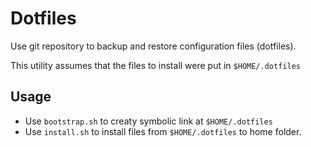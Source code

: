 # Dotfiles

Use git repository to backup and restore configuration files (dotfiles).

This utility assumes that the files to install were put in `$HOME/.dotfiles`

## Usage

- Use `bootstrap.sh` to creaty symbolic link at `$HOME/.dotfiles`
- Use `install.sh` to install files from `$HOME/.dotfiles` to home folder.

